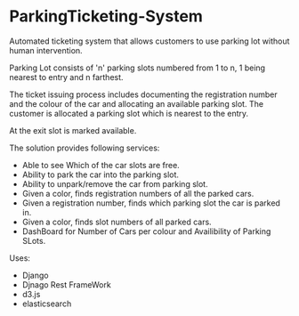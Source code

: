 # ParkingTicketing-System

Automated ticketing system that allows customers to use parking lot without human intervention.

Parking Lot consists of 'n' parking slots numbered from 1 to n, 1 being nearest to entry and n farthest.

The ticket issuing process includes  documenting the registration number and the colour of the car and allocating an available parking slot.
The customer is allocated a parking slot which is nearest to the entry. 

At the exit slot is marked available.

The solution provides following services:
  - Able to see Which of the car slots are free.
  - Ability to park the car into the parking slot.
  - Ability to unpark/remove the car from parking slot.
  - Given a color, finds registration numbers of all the parked cars.
  - Given a registration number, finds which parking slot the car is parked in.
  - Given a color, finds slot numbers of all parked cars.
  - DashBoard for Number of Cars per colour and Availibility of Parking SLots.


Uses:
  - Django
  - Djnago Rest FrameWork
  - d3.js
  - elasticsearch
  
